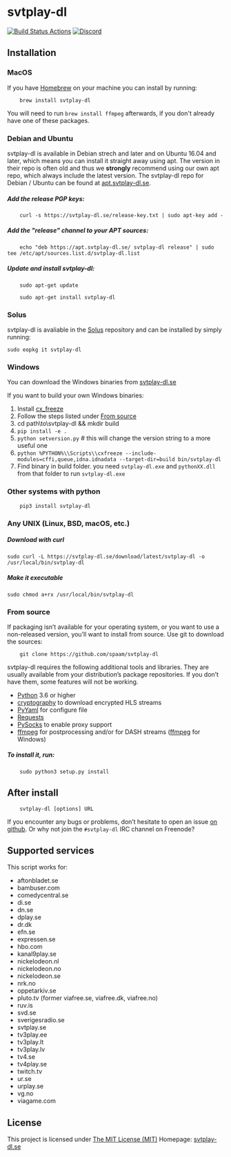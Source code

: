 # svtplay-dl
[![Build Status Actions](https://github.com/spaam/svtplay-dl/workflows/Tests/badge.svg)](https://github.com/spaam/svtplay-dl/actions) [![Discord](https://img.shields.io/static/v1?label=chat&message=discord&color=green&style=flat&logo=discord)](https://discord.gg/S2YK6Jtb3P)

## Installation

### MacOS

If you have [Homebrew](https://brew.sh/) on your machine you can install by running:

```
    brew install svtplay-dl
```
You will need to run `brew install ffmpeg` afterwards, if you don't already have one of these packages.

### Debian and Ubuntu

svtplay-dl is available in Debian strech and later and on Ubuntu 16.04 and later, which means you can install it straight away using apt. The version in their repo is often old and thus we **strongly** recommend using our own apt repo, which always include the latest version. The svtplay-dl repo for Debian / Ubuntu can be found at [apt.svtplay-dl.se](https://apt.svtplay-dl.se/).

##### Add the release PGP keys:
```
    curl -s https://svtplay-dl.se/release-key.txt | sudo apt-key add -
```

##### Add the "release" channel to your APT sources:
```
    echo "deb https://apt.svtplay-dl.se/ svtplay-dl release" | sudo tee /etc/apt/sources.list.d/svtplay-dl.list
```

##### Update and install svtplay-dl:
```
    sudo apt-get update

    sudo apt-get install svtplay-dl
```

### Solus

svtplay-dl is avaliable in the [Solus](https://getsol.us.com/) repository and can be installed by simply running:

```
sudo eopkg it svtplay-dl
```

### Windows

You can download the Windows binaries from [svtplay-dl.se](https://svtplay-dl.se/)

If you want to build your own Windows binaries:

1. Install [cx_freeze](https://anthony-tuininga.github.io/cx_Freeze/)
3. Follow the steps listed under [From source](#from-source)
4. cd path\to\svtplay-dl && mkdir build
5. `pip install -e .`
6. `python setversion.py`  # this will change the version string to a more useful one
7. `python %PYTHON%\\Scripts\\cxfreeze --include-modules=cffi,queue,idna.idnadata --target-dir=build bin/svtplay-dl`
8. Find binary in build folder. you need `svtplay-dl.exe` and `pythonXX.dll` from that folder to run `svtplay-dl.exe`

### Other systems with python

```
    pip3 install svtplay-dl
```

### Any UNIX (Linux, BSD, macOS, etc.)

##### Download with curl
```
sudo curl -L https://svtplay-dl.se/download/latest/svtplay-dl -o /usr/local/bin/svtplay-dl
```

##### Make it executable
```
sudo chmod a+rx /usr/local/bin/svtplay-dl
```

### From source

If packaging isn’t available for your operating system, or you want to
use a non-released version, you’ll want to install from source. Use git
to download the sources:

```
    git clone https://github.com/spaam/svtplay-dl
```

svtplay-dl requires the following additional tools and libraries. They
are usually available from your distribution’s package repositories. If
you don’t have them, some features will not be working.

-  [Python](https://www.python.org) 3.6 or higher
-  [cryptography](https://cryptography.io/en/latest) to download encrypted HLS streams
-  [PyYaml](https://github.com/yaml/pyyaml) for configure file
-  [Requests](https://2.python-requests.org)
-  [PySocks](https://github.com/Anorov/PySocks) to enable proxy support
-  [ffmpeg](https://ffmpeg.org) for postprocessing and/or for DASH streams ([ffmpeg](https://ffmpeg.zeranoe.com) for Windows)

##### To install it, run:

```
    sudo python3 setup.py install
```

## After install

```
    svtplay-dl [options] URL
```

If you encounter any bugs or problems, don’t hesitate to open an issue [on github](https://github.com/spaam/svtplay-dl/issues).
Or why not join the ``#svtplay-dl`` IRC channel on Freenode?

## Supported services

This script works for:

-  aftonbladet.se
-  bambuser.com
-  comedycentral.se
-  di.se
-  dn.se
-  dplay.se
-  dr.dk
-  efn.se
-  expressen.se
-  hbo.com
-  kanal9play.se
-  nickelodeon.nl
-  nickelodeon.no
-  nickelodeon.se
-  nrk.no
-  oppetarkiv.se
-  pluto.tv (former viafree.se, viafree.dk, viafree.no)
-  ruv.is
-  svd.se
-  sverigesradio.se
-  svtplay.se
-  tv3play.ee
-  tv3play.lt
-  tv3play.lv
-  tv4.se
-  tv4play.se
-  twitch.tv
-  ur.se
-  urplay.se
-  vg.no
-  viagame.com

## License

This project is licensed under [The MIT License (MIT)](LICENSE)
Homepage: [svtplay-dl.se](https://svtplay-dl.se/)

